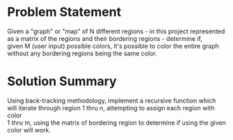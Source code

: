 # Problem Statement
Given a "graph" or "map" of N different regions - in this project represented as a matrix of the regions and their bordering regions - determine if,  
given M (user input) possible colors, it's possible to color the entire graph without any bordering regions being the same color.

# Solution Summary
Using back-tracking methodology, implement a recursive function which will iterate through region 1 thru n, attempting to assign each region with color  
1 thru m, using the matrix of bordering region to determine if using the given color will work.